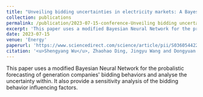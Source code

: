 ```yaml
---
title: "Unveiling bidding uncertainties in electricity markets: A Bayesian deep learning framework based on accurate variational inference"
collection: publications
permalink: /publication/2023-07-15-conference-Unveiling bidding uncertainties in electricity markets: A Bayesian deep learning framework based on accurate variational inference.md
excerpt: 'This paper uses a modified Bayesian Neural Network for the probalistic forecasting of generation companies' bidding behaviors and analyse the uncertainty within. It also provide a sensitivity analysis of the bidding behavior influencing factors.'
date: 2023-07-15
venue: 'Energy'
paperurl: 'https://www.sciencedirect.com/science/article/pii/S0360544223006801'
citation: '<u>Shengyang Wu</u>, Zhaohao Ding, Jingyu Wang and Dongyuan Shi, Unveiling bidding uncertainties in electricity markets: A Bayesian deep learning framework based on accurate variational inference, Energy, Vol.276, 2023, 127286.'
---
```


This paper uses a modified Bayesian Neural Network for the probalistic forecasting of generation companies' bidding behaviors and analyse the uncertainty within. It also provide a sensitivity analysis of the bidding behavior influencing factors.
